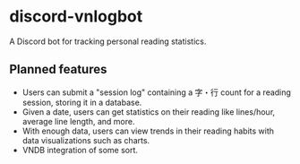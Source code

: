 # discord-vnlogbot

A Discord bot for tracking personal reading statistics.

## Planned features

* Users can submit a "session log" containing a 字・行 count for a reading session, storing it in a database.
* Given a date, users can get statistics on their reading like lines/hour, average line length, and more. 
* With enough data, users can view trends in their reading habits with data visualizations such as charts.
* VNDB integration of some sort.
